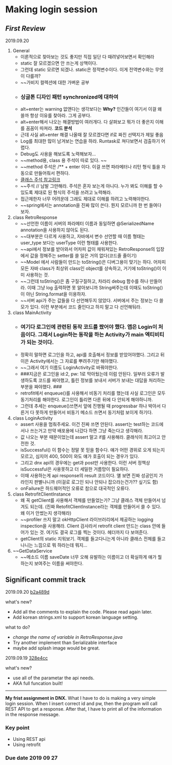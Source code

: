 
Making login session  
====================

## *First Review* ##
2019.09.20
1. General
   + 이론적으로 찾아보는 것도 좋지만 직접 일단 다 때려넣어보면서 확인해라 
   + static 잘 모르겠으면 안 쓰는게 상책이다. 
   + 그런데 static 모르면 되겠나. static은 정적변수이다. 이게 전역변수와는 무엇이 다를까? 
   + ~~가비지 컬렉션에 대한 가벼운 공부
   + ### 싱글톤 디자인 패턴 synchronized에 대하여 ###
   + alt+enter는 warning 없앤다는 생각보다는 **Why?** 인간들이 여기서 이걸 왜 쓸까 항상 이유를 찾아라. 그게 공부다.
   + alt+enter해서 나오는 해결방법이 여러개다. 다 살펴보고 뭐가 더 좋은지 이해를 꼼꼼이 따져라. **코드 분석** 
   + 근데 사실 alt+enter 해결 나올때 잘 모르겠다면 if로 짜진 선택지가 제일 좋음
   + Log를 최대한 많이 남겨보는 연습을 하라. Runtask로 쳐다보면서 검출하기 어렵다. 
   + Debug도 사용을 해보도록 노력해보자...
   + ~~method용, class 용 주석이 따로 있다. ~~
   + ~~method 주석은 /** + enter 이다. 이걸 쓰면 파라메터나 리턴 형식 틀을 자동으로 만들어줘서 편하다. 
   + [클래스 주석 참고링크](https://thinkerodeng.tistory.com/227)
   + ~~주석 // 남발 그만해라. 주석은 혼자 보는게 아니다. 누가 봐도 이해를 할 수 있도록 제대로 된 형식의 주석을 쓰려고 노력해라.
   + 접근제한자 너무 어려운데 그래도 제대로 이해를 하려고 노력해야한다. 
   + ~~spring에서는 annotation을 진짜 많이 쓴다. 뭔지 모르니까 한 번 들여다 보자.
2. class RetroResponse 
   + ~~선언한 이름이 서버의 파라메터 이름과 동일하면 @SerializedName annotation을 사용하지 않아도 된다.
   + ~~대부분은 다르게 사용하고, 자바에서 변수 선언할 때 이름 형태는 user_type 보다는 userType 이런 형태를 사용한다. 
   + ~~api에서 정보를 받아와서 어차피 값이 채워져있는 RetroResponse의 입장에서 값을 정해주는 setter를 쓸 일은 거의 없다(코드줄 줄이기)
   + ~~Model 에서 사람들이 만드는 toString()은 디버그용이 맞기는 하다. 어차피 모든 자바 class가 최상위 class인 object를 상속하고, 거기에 toString()이 이미 사용하는 것. 
   + ~~그런데 toString()은 좀 구질구질하고, 차라리 debug 함수를 하나 만들어라. 이때 그냥 log 출력하면 못 알아보니까 String써주는데 이때도 toString()이 아닌 String.format을 이용하자. 
   + ~~서버 api가 주는 값들을 다 선언해두지 않았다. 서버에서 주는 정보는 다 쓸모가 있다. 이런 부분에서 코드 줄인다고 하지 말고 다 선언해둬라.
3. class MainActivity
   + ### 여기다 로그인에 관련된 동작 코드를 짰어야 했다. 앱은 Login이 처음이다. 그래서 Login하는 동작을 하는 Activity가 main 엑티비티가 되는 것이다. ###
   + 정확히 말하면 로그인을 하고, api를 호출해서 정보를 받았어야했다. 그리고 뒤 이은 Activity에서는 그 자료를 뿌려주기만 해야했다. 
   + ~~그래서 여기 이름도 LoginActivity로 바꿔야한다. 
   + ###지금은 로그인을 id:2, pw: 1로 막아뒀는데 이럼 안된다. 일부러 오류가 발생하도록 코드를 짜야했고, 틀린 정보를 보내서 서버가 보내는 대답을 처리하는 부분을 짜야했다. ###
   + retrofit에서 enqueue()를 사용해서 비동기 처리를 했는데 사실 로그인은 모두 동기처리를 해야한다. 로그인이 틀리면 다른 뒤에 다 안되게 해야하니까.
   + 그런데 추세는 enqueue()쓰면서 앞에 진행될 때 progressbar 하나 박아서 다른거 다 못하게 만들어서 비동기 메소드 쓰면서 동기처럼 보이게 하기다. 
4. class LoginActivity 
   + assert 사용을 멈춰주세요. 이건 진짜 쓰면 안된다. assert는 test하는 코드에서나 쓰는거고 만약 배포용에 나갔다 하면 그냥 죽는다고 생각해라. 
   + 값 나오는 부분 때문이었는데 assert 말고 if를 사용해라. 클래식이 최고이고 안전한 것. 
   + isSuccessful() 이 함수는 정말 못 믿을 함수다. 얘가 어떤 경위로 오게 되는지 모르고, 심지어 400, 500이 와도 얘가 호출이 되는 경우가 있다. 
   + 그리고 dnx api의 경우에는 get과 post만 사용한다. 이런 서버 정책상 isSuccessful은 사용못하고 더 세밀한 거름망이 필요하다.
   + 이때 사용하는게 api response의 result 코드이다. 얠 보면 진짜 성공인지 가라인지 판별나니까 (이걸로 로그인 되나 안되나 잡으라는건가?? 싶기도 함)
   + onFailure은 하드웨어적인 오류로 참으로 대국적인 오류다. 
5. class RetrofitClientInstance 
   + 왜 꼭 getClient를 사용해서 객체를 만들었는가? 그냥 클래스 객체 만들어서 넘겨도 되는데. (진짜 RetofitClientInstance라는 객체를 만들어서 쓸 수 있다. 왜 이거 안썼는지 생각해라)
   + ~~profiler 쓰지 말고 okHttpClient 라이브러리에서 제공하는 logging inspection을 사용해라. Client 검사라서 retrofit client 만드는 class 안에 들어가 있는 것. 여기도 결국 로그를 찍는 것이다. 헤더까지 다 보여준다. 
   + getClient의 static 지워보기. 객체를 들고다니는게 아니라 클래스 전체를 들고나니는 느낌으로 뭐 하라는데 뭐지...
6. ~~GetDataService 
   + ~~메소드 이름 saveDate 너무 오해 유발하는 이름이고 더 확실하게 얘가 뭘 하는지 보여주는 이름을 써야한다. 
## Significant commit track ##

2019.09.20
[b2a489d](https://github.com/absinthe4902/first_assignment/commit/b2a489dec31a45a6800d45676bf6fe10c808ef6c)

what's new?
- Add all the comments to explain the code. Please read again later.
- Add korean strings.xml to support korean language setting. 

what to do?
- *change the name of variable in RetroResponse.java*
- Try another implement than Serializable interface
- maybe add splash image would be great.

2019.09.19
 [328e4cc](https://github.com/absinthe4902/first_assignment/commit/328e4cc06c02bf6e6241f0d10e4e85344c04ed4d)


what's new? 
- use all of the parametar the api needs. 
- AKA full funcation built!



--------------------------------

**My frist assignment in DNX.** 
What I have to do is making a very simple login session. 
When I insert correct id and pw, then the program will call REST API to get a response. 
After that, I have to print all of the information in the response message. 

### Key point ###
* Using REST api
* Using retrofit 

### Due date 2019 09 27 ### 




    
